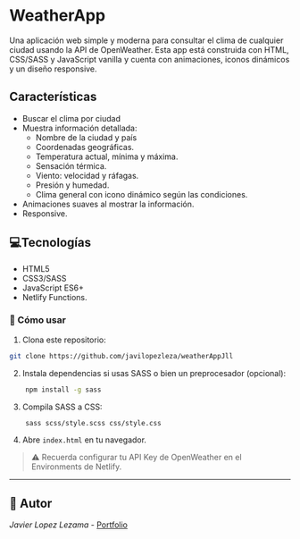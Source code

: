 # WeatherApp
Una aplicación web simple y moderna para consultar el clima de cualquier ciudad usando la API de OpenWeather.
Esta app está construida con HTML, CSS/SASS y JavaScript vanilla y cuenta con animaciones, iconos dinámicos y un diseño responsive.

## Características
- Buscar el clima por ciudad
- Muestra información detallada:
    - Nombre de la ciudad y país
    - Coordenadas geográficas.
    - Temperatura actual, mínima y máxima.
    - Sensación térmica.
    - Viento: velocidad y ráfagas.
    - Presión y humedad.
    - Clima general con icono dinámico según las condiciones.
- Animaciones suaves al mostrar la información.
- Responsive.

## 💻Tecnologías
- HTML5
- CSS3/SASS
- JavaScript ES6+
- Netlify Functions.

### 🚀 Cómo usar
1. Clona este repositorio:
```bash
git clone https://github.com/javilopezleza/weatherAppJll
```
2. Instala dependencias si usas SASS o bien un preprocesador (opcional):
```bash
    npm install -g sass
```
3. Compila SASS a CSS:
```bash
    sass scss/style.scss css/style.css
```
4. Abre `index.html` en tu navegador.
> ⚠️ Recuerda configurar tu API Key de OpenWeather en el Environments de Netlify.
---
## 📌 Autor
*Javier Lopez Lezama* - [Portfolio](https://jllportfolioapp.netlify.app/)